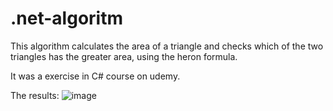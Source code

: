 # .net-algoritm


This algorithm calculates the area of ​​a triangle and checks which of the two triangles has the greater area, using the heron formula.

It was a exercise in C# course on udemy.


The results: 
![image](https://github.com/user-attachments/assets/3d4b9060-a89f-4930-afa6-6aa283d0209f)

